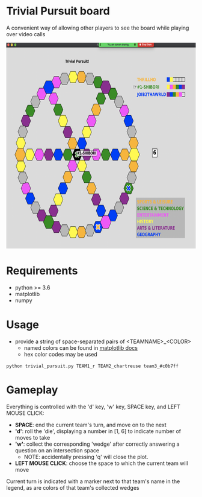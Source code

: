 # Trivial Pursuit board

A convenient way of allowing other players to see the board while playing over video calls

<img src="images/finished_game.png" alt="Finished game"
	title="Screenshot" width="686" height="546" />

# Requirements

- python >= 3.6
- matplotlib
- numpy

# Usage

- provide a string of space-separated pairs of \<TEAMNAME\>\_\<COLOR\>
	- named colors can be found in [matplotlib docs](https://matplotlib.org/3.1.0/gallery/color/named_colors.html)
	- hex color codes may be used

```
python trivial_pursuit.py TEAM1_r TEAM2_chartreuse team3_#c0b7ff
```

# Gameplay

Everything is controlled with the 'd' key, 'w' key, SPACE key, and LEFT MOUSE CLICK:

- **SPACE**: end the current team's turn, and move on to the next
- **'d'**: roll the 'die', displaying a number in [1, 6] to indicate number of moves to take
- **'w'**: collect the corresponding 'wedge' after correctly answering a question on an intersection space
	- NOTE: accidentally pressing 'q' will close the plot.
- **LEFT MOUSE CLICK**: choose the space to which the current team will move

Current turn is indicated with a marker next to that team's name in the legend, as are colors of that team's collected wedges
